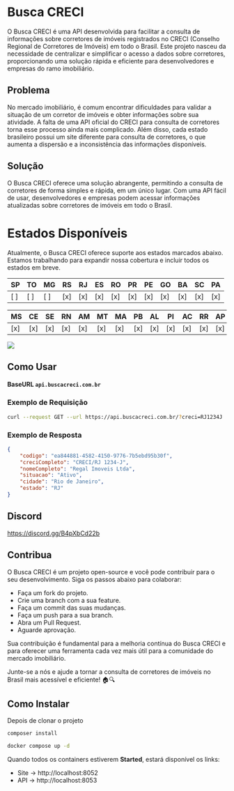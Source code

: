 # Busca CRECI
O Busca CRECI é uma API desenvolvida para facilitar a consulta de informações sobre corretores de imóveis registrados no CRECI (Conselho Regional de Corretores de Imóveis) em todo o Brasil. Este projeto nasceu da necessidade de centralizar e simplificar o acesso a dados sobre corretores, proporcionando uma solução rápida e eficiente para desenvolvedores e empresas do ramo imobiliário.

## Problema
No mercado imobiliário, é comum encontrar dificuldades para validar a situação de um corretor de imóveis e obter informações sobre sua atividade. A falta de uma API oficial do CRECI para consulta de corretores torna esse processo ainda mais complicado. Além disso, cada estado brasileiro possui um site diferente para consulta de corretores, o que aumenta a dispersão e a inconsistência das informações disponíveis.

## Solução
O Busca CRECI oferece uma solução abrangente, permitindo a consulta de corretores de forma simples e rápida, em um único lugar. Com uma API fácil de usar, desenvolvedores e empresas podem acessar informações atualizadas sobre corretores de imóveis em todo o Brasil.

# Estados Disponíveis
Atualmente, o Busca CRECI oferece suporte aos estados marcados abaixo. Estamos trabalhando para expandir nossa cobertura e incluir todos os estados em breve.

| SP  | TO  | MG  | RS  | RJ  | ES  | RO  | PR  | PE  | GO  | BA  | SC  | PA  |
|-----|-----|-----|-----|-----|-----|-----|-----|-----|-----|-----|-----|-----|
| [ ] | [ ] | [ ] | [x] | [x] | [x] | [x] | [x] | [x] | [x] | [x] | [x] | [x] |

| MS  | CE  | SE  | RN  | AM  | MT  | MA  | PB  | AL  | PI  | AC  | RR  | AP  |
|-----|-----|-----|-----|-----|-----|-----|-----|-----|-----|-----|-----|-----|
| [x] | [x] | [x] | [x] | [x] | [x] | [x] | [x] | [x] | [x] | [x] | [x] | [x] |

<img src="https://buscacreci.com.br/brasilzao_implementado.png">

## Como Usar

#### BaseURL `api.buscacreci.com.br`

### Exemplo de Requisição
```bash
curl --request GET --url https://api.buscacreci.com.br/?creci=RJ1234J
```

### Exemplo de Resposta
```json
{
    "codigo": "ea844881-4582-4150-9776-7b5ebd95b30f",
    "creciCompleto": "CRECI/RJ 1234-J",
    "nomeCompleto": "Regal Imoveis Ltda",
    "situacao": "Ativo",
    "cidade": "Rio de Janeiro",
    "estado": "RJ"
}
```

## Discord
https://discord.gg/B4pXbCd22b

## Contribua
O Busca CRECI é um projeto open-source e você pode contribuir para o seu desenvolvimento. Siga os passos abaixo para colaborar:

- Faça um fork do projeto.
- Crie uma branch com a sua feature.
- Faça um commit das suas mudanças.
- Faça um push para a sua branch.
- Abra um Pull Request.
- Aguarde aprovação.

Sua contribuição é fundamental para a melhoria contínua do Busca CRECI e para oferecer uma ferramenta cada vez mais útil para a comunidade do mercado imobiliário.

Junte-se a nós e ajude a tornar a consulta de corretores de imóveis no Brasil mais acessível e eficiente! 🏠🔍

## Como Instalar

Depois de clonar o projeto

```bash
composer install
```

```bash
docker compose up -d
```

Quando todos os containers estiverem **Started**, estará disponível os links:

- Site -> http://localhost:8052
- API -> http://localhost:8053





